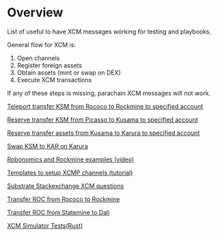 # Overview

List of useful to have XCM messages working for testing and playbooks.

General flow for XCM is:

1. Open channels
2. Register foreign assets
3. Obtain assets (mint or swap on DEX)
4. Execute XCM transactions


If any of these steps is missing, parachain XCM messages will not work. 

[Teleport transfer KSM from Rococo to Rockmine to specified account](https://polkadot.js.org/apps/?rpc=wss%3A%2F%2Frococo-rpc.polkadot.io#/extrinsics/decode/0x630101000100a10f01000101002aa47c41b763a16946b6cc7e051174877b14fafe5d8daf075b0e39e2398c8e4c0104000000000b00a0724e180900000000)


[Reserve transfer KSM from Picasso to Kusama to specified account](https://polkadot.js.org/apps/?rpc=wss%3A%2F%2Fpicasso-rpc.composable.finance#/extrinsics/decode/0x29020101000100010100b8e39e87c0fec96f7d012d31a4c27b44bfb504ab359662112e4270e380c8434101040000000002c2eb0b00000000)

[Reserve transfer assets from Kusama to Karura to specified account](https://polkadot.js.org/apps/?rpc=wss%3A%2F%2F1rpc.io%2Fksm#/extrinsics/decode/0x630201000100411f0100010100b8e39e87c0fec96f7d012d31a4c27b44bfb504ab359662112e4270e380c84341010400000000070010a5d4e800000000)

[Swap KSM to KAR on Karura](
https://polkadot.js.org/apps/?rpc=wss%3A%2F%2Fkarura-rpc-0.aca-api.network#/extrinsics/decode/0x5d00040008008200800700e876481700)

[Robonomics and Rockmine examples (video)](https://www.youtube.com/watch?v=rygXb21YCDo) 

[Templates to setup XCMP channels (tutorial)](https://docs.substrate.io/reference/how-to-guides/parachains/add-hrmp-channels/) 

[Substrate Stackexchange XCM questions](https://substrate.stackexchange.com/questions/tagged/xcm)

[Transfer ROC from Rococo to Rockmine](https://polkadot.js.org/apps/?rpc=wss%3A%2F%2Frococo-rpc.polkadot.io#/extrinsics/decode/0x630901000100a10f0100010100b8e39e87c0fec96f7d012d31a4c27b44bfb504ab359662112e4270e380c84341010400000000070010a5d4e80000000000)

[Transfer ROC from Statemine to Dali](https://polkadot.js.org/apps/?rpc=wss%3A%2F%2Frococo-rockmine-rpc.polkadot.io#/extrinsics/decode/0x1f08010101009d2001000101002aa47c41b763a16946b6cc7e051174877b14fafe5d8daf075b0e39e2398c8e4c010400010000070010a5d4e80000000000)

[XCM Simulator Tests(Rust)](https://github.com/paritytech/polkadot/blob/master/xcm/xcm-simulator/example/src/lib.rs)